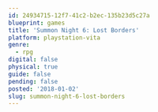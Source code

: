 ```yaml
---
id: 24934715-12f7-41c2-b2ec-135b23d5c27a
blueprint: games
title: 'Summon Night 6: Lost Borders'
platform: playstation-vita
genre:
  - rpg
digital: false
physical: true
guide: false
pending: false
posted: '2018-01-02'
slug: summon-night-6-lost-borders
---
```

